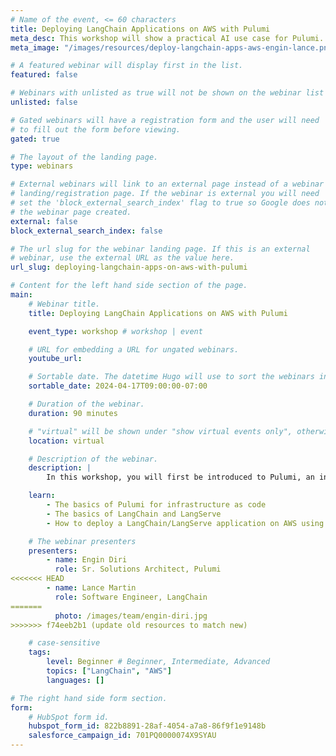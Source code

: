 ```yaml
---
# Name of the event, <= 60 characters
title: Deploying LangChain Applications on AWS with Pulumi
meta_desc: This workshop will show a practical AI use case for Pulumi. Using Pulumi & TypeScript, we'll demonstrate deploying a LangChain/LangServe app on AWS.
meta_image: "/images/resources/deploy-langchain-apps-aws-engin-lance.png"

# A featured webinar will display first in the list.
featured: false

# Webinars with unlisted as true will not be shown on the webinar list
unlisted: false

# Gated webinars will have a registration form and the user will need
# to fill out the form before viewing.
gated: true

# The layout of the landing page.
type: webinars

# External webinars will link to an external page instead of a webinar
# landing/registration page. If the webinar is external you will need
# set the 'block_external_search_index' flag to true so Google does not index
# the webinar page created.
external: false
block_external_search_index: false

# The url slug for the webinar landing page. If this is an external
# webinar, use the external URL as the value here.
url_slug: deploying-langchain-apps-on-aws-with-pulumi

# Content for the left hand side section of the page.
main:
    # Webinar title.
    title: Deploying LangChain Applications on AWS with Pulumi

    event_type: workshop # workshop | event

    # URL for embedding a URL for ungated webinars.
    youtube_url: 

    # Sortable date. The datetime Hugo will use to sort the webinars in date order.
    sortable_date: 2024-04-17T09:00:00-07:00

    # Duration of the webinar.
    duration: 90 minutes

    # "virtual" will be shown under "show virtual events only", otherwise shown as City, State (seattle, wa)
    location: virtual

    # Description of the webinar.
    description: |
        In this workshop, you will first be introduced to Pulumi, an infrastructure-as-code platform, where you can use familiar programming languages to provision modern cloud infrastructure. Following that introduction, attendees will see how to use Pulumi to deploy an AI application using LangChain/LangServe onto AWS, providing a practical use case for how infrastructure as code helps streamline deploying AI applications.

    learn:
        - The basics of Pulumi for infrastructure as code
        - The basics of LangChain and LangServe
        - How to deploy a LangChain/LangServe application on AWS using Pulumi

    # The webinar presenters
    presenters:
        - name: Engin Diri
          role: Sr. Solutions Architect, Pulumi
<<<<<<< HEAD
        - name: Lance Martin
          role: Software Engineer, LangChain
=======
          photo: /images/team/engin-diri.jpg
>>>>>>> f74eeb2b1 (update old resources to match new)

    # case-sensitive
    tags:
        level: Beginner # Beginner, Intermediate, Advanced
        topics: ["LangChain", "AWS"]
        languages: []

# The right hand side form section.
form:
    # HubSpot form id.
    hubspot_form_id: 822b8891-28af-4054-a7a8-86f9f1e9148b
    salesforce_campaign_id: 701PQ0000074X9SYAU
---
```

